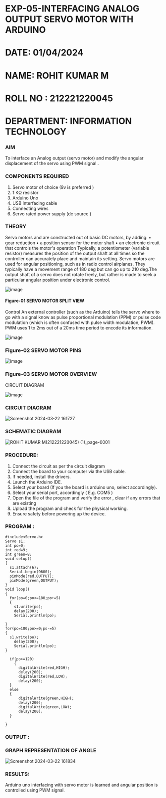 #  EXP-05-INTERFACING ANALOG OUTPUT SERVO MOTOR WITH ARDUINO
#  DATE: 01/04/2024
#  NAME: ROHIT KUMAR M
#  ROLL NO : 212221220045
#  DEPARTMENT: INFORMATION TECHNOLOGY




### AIM
To interface an Analog output (servo motor) and modify the angular displacement of the servo using PWM signal .
### COMPONENTS REQUIRED
1.	Servo motor of choice (9v is preferred )
2.	1 KΩ resistor 
3.	Arduino Uno 
4.	USB Interfacing cable 
5.	Connecting wires 
6.	Servo rated power supply (dc source )


### THEORY
Servo motors and are constructed out of basic DC motors, by adding:
•	 gear reduction
•	 a position sensor for the motor shaft
•	 an electronic circuit that controls the motor's operation
Typically, a potentiometer (variable resistor) measures the position of the output shaft at all times so the controller can accurately place and maintain its setting.
Servo motors are used for angular positioning, such as in radio control airplanes.  They typically have a movement range of 180 deg but can go up to 210 deg.The output shaft of a servo does not rotate freely, but rather is made to seek a particular angular position under electronic control. 


![image](https://user-images.githubusercontent.com/36288975/163544439-1f477927-fcd4-42f0-9ce4-c863fdbf1210.png)



#### Figure-01 SERVO MOTOR SPLIT VIEW 
Control 
An external controller (such as the Arduino) tells the servo where to go with a signal know as pulse proportional modulation (PPM) or pulse code modulation (which is often confused with pulse width modulation, PWM). PWM uses 1 to 2ms out of a 20ms time period to encode its information.
 
 
 ![image](https://user-images.githubusercontent.com/36288975/163544482-3027136f-7135-4f3d-a23f-8dc2fe04194d.png)

### Figure-02 SERVO MOTOR PINS

 ![image](https://user-images.githubusercontent.com/36288975/163544513-ca497421-e6ba-4f91-871f-5cfba77f22a8.png)


### Figure-03 SERVO MOTOR OVERVIEW 

 


 





CIRCUIT DIAGRAM
 
 
 ![image](https://user-images.githubusercontent.com/36288975/163544618-6eb8a7b5-7f1a-428a-8d9f-fd899b145efb.png)



### CIRCUIT DIAGRAM

![Screenshot 2024-03-22 161727](https://github.com/rohitkumar20700000/EXPERIMENT-NO--05-INTERFACING-ANALOG-OUTPUT-SERVO-MOTOR-WITH-ARDUINO-/assets/130482461/fda5c7ac-ad03-4b02-a113-7c4f43945488)

### SCHEMATIC DIAGRAM
![ROHIT KUMAR M(212221220045) (1)_page-0001](https://github.com/rohitkumar20700000/EXPERIMENT-NO--05-INTERFACING-ANALOG-OUTPUT-SERVO-MOTOR-WITH-ARDUINO-/assets/130482461/78e28943-75ab-404c-859f-80071a519cd0)




### PROCEDURE:
1.	Connect the circuit as per the circuit diagram 
2.	Connect the board to your computer via the USB cable.
3.	If needed, install the drivers.
4.	Launch the Arduino IDE.
5.	Select your board (If you the board is arduino uno, select accordingly).
6.	Select your serial port, accordingly ( E.g. COM5 )
7.	Open the file of the program  and verify the error , clear if any errors that are existing 
8.	Upload the program and check for the physical working. 
9.	Ensure safety before powering up the device.


### PROGRAM :
 
```
#include<Servo.h>
Servo s1;
int po=0;
int red=9;
int green=8;
void setup()
{
  s1.attach(6);
  Serial.begin(9600);
  pinMode(red,OUTPUT);
  pinMode(green,OUTPUT);
}
void loop()
{
  for(po=0;po<=180;po+=5)
  {
    s1.write(po);
    delay(200);
    Serial.println(po);
  
}
for(po=180;po>=0;po-=5)
{
  s1.write(po);
    delay(200);
    Serial.println(po);
}  
  
  if(po>=120)
    {
      digitalWrite(red,HIGH);
      delay(200);
      digitalWrite(red,LOW);
      delay(200);
  }
  else
  {
      digitalWrite(green,HIGH);
      delay(200);
      digitalWrite(green,LOW);
      delay(200);
  }

}

```




### OUTPUT :
### GRAPH REPRESENTATION OF ANGLE
![Screenshot 2024-03-22 161834](https://github.com/rohitkumar20700000/EXPERIMENT-NO--05-INTERFACING-ANALOG-OUTPUT-SERVO-MOTOR-WITH-ARDUINO-/assets/130482461/9b5bdbc4-418d-43c6-93bc-81f4ff2dc878)




### RESULTS: 
Arduino uno interfacing with servo motor is learned and angular position is controlled using PWM signal.

